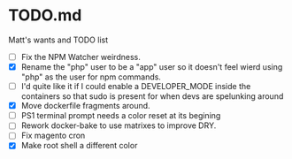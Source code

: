 # TODO.md

Matt's wants and TODO list

- [ ] Fix the NPM Watcher weirdness.
- [x] Rename the "php" user to be a "app" user so it doesn't feel wierd using "php" as the user for npm commands.
- [ ] I'd quite like it if I could enable a DEVELOPER_MODE inside the containers so that sudo is present for when devs are spelunking around
- [x] Move dockerfile fragments around.
- [ ] PS1 terminal prompt needs a color reset at its begining
- [ ] Rework docker-bake to use matrixes to improve DRY.
- [ ] Fix magento cron
- [x] Make root shell a different color
